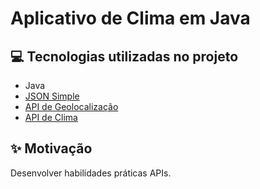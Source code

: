 # Aplicativo de Clima em Java

## 💻 Tecnologias utilizadas no projeto

- Java
- [JSON Simple](https://code.google.com/archive/p/json-simple/downloads)
- [API de Geolocalização](https://open-meteo.com/en/docs/geocoding-api)
- [API de Clima](https://open-meteo.com/en/docs#latitude=33.767&longitude=-118.1892)

## ✨ Motivação

Desenvolver habilidades práticas APIs.


